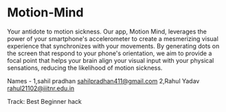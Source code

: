 # Motion-Mind
Your antidote to motion sickness.
Our app, Motion Mind, leverages the power of your smartphone's accelerometer to create a mesmerizing visual experience that synchronizes with your movements. By generating dots on the screen that respond to your phone's orientation, we aim to provide a focal point that helps your brain align your visual input with your physical sensations, reducing the likelihood of motion sickness.


Names - 
1,sahil pradhan sahilpradhan411@gmail.com
2,Rahul Yadav   rahul21102@iiitnr.edu.in 

Track: 
Best Beginner hack
